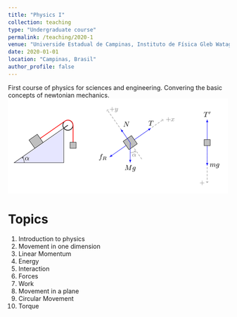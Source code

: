 ```yaml
---
title: "Physics I"
collection: teaching
type: "Undergraduate course"
permalink: /teaching/2020-1
venue: "Universide Estadual de Campinas, Instituto de Física Gleb Wataghin"
date: 2020-01-01
location: "Campinas, Brasil"
author_profile: false
---
```


First course of physics for sciences and engineering. Convering the basic concepts of newtonian mechanics.
<br/><img src='/images/teaching/free-body-diagrams.png'>

Topics
======
1. Introduction to physics
2. Movement in one dimension
3. Linear Momentum
4. Energy
5. Interaction
6. Forces
7. Work
8. Movement in a plane
9. Circular Movement
10. Torque

